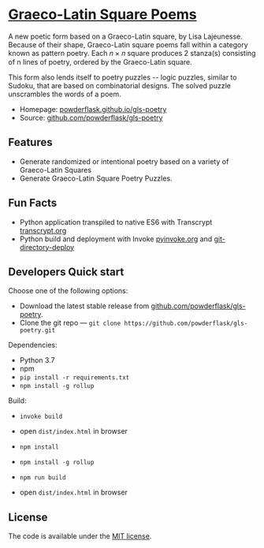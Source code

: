 # [Graeco-Latin Square Poems](https://github.com/powderflask/gls-poetry)


A new poetic form based on a Graeco-Latin square, by Lisa Lajeunesse.
Because of their shape, Graeco-Latin square poems fall within a category known as pattern poetry.
Each 𝑛 × 𝑛 square produces 2 stanza(s) consisting of n lines of poetry, ordered by the Graeco-Latin square.

This form also lends itself to poetry puzzles -- logic puzzles, similar to Sudoku, that are based on combinatorial designs. 
The solved puzzle unscrambles the words of a poem.

* Homepage: [powderflask.github.io/gls-poetry](https://powderflask.github.io/gls-poetry)
* Source: [github.com/powderflask/gls-poetry](https://github.com/powderflask/gls-poetry)


## Features

* Generate randomized or intentional poetry based on a variety of Graeco-Latin Squares
* Generate Graeco-Latin Square Poetry Puzzles.


## Fun Facts

* Python application transpiled to native ES6 with Transcrypt [transcrypt.org](https://transcrypt.org/)
* Python build and deployment with Invoke [pyinvoke.org](https://www.pyinvoke.org/) and [git-directory-deploy](https://github.com/X1011/git-directory-deploy)


## Developers Quick start

Choose one of the following options:

- Download the latest stable release from
  [github.com/powderflask/gls-poetry](https://github.com/powderflask/gls-poetry).
- Clone the git repo — `git clone https://github.com/powderflask/gls-poetry.git`

Dependencies:
- Python 3.7
- npm
- `pip install -r requirements.txt`
- `npm install -g rollup`

Build: 
- `invoke build`
- open `dist/index.html` in browser

 
- `npm install`
- `npm install -g rollup`
- `npm run build`
- open `dist/index.html` in browser


## License

The code is available under the [MIT license](LICENSE.txt).
